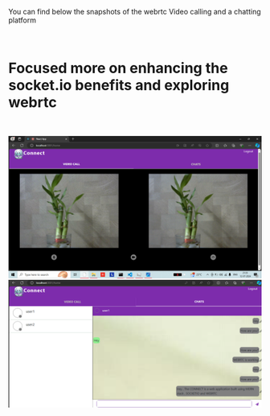 You can find below the snapshots of the webrtc Video calling and a chatting platform

<br>
<h1>Focused more on enhancing the socket.io benefits and exploring webrtc </h1>
<br>

![Connect_Application1](webrtc_frontend/src/assets/webConnectVideo.png)
![Connect_Application2](webrtc_frontend/src/assets/webconnectCha.png)
